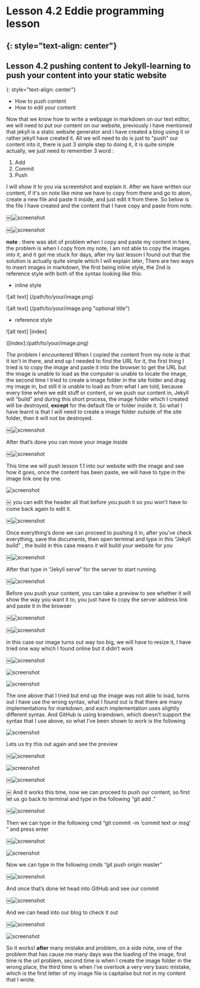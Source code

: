 # Lesson 4.2 Eddie programming lesson
{: style="text-align: center"}
----------------------------------------

## Lesson 4.2 pushing content to Jekyll-learning to push your content into your static website
{: style="text-align: center"}



- How to push content
- How to edit your content




Now that we know how to write a webpage in markdown on our text editor, we will need to put our content on our website, previously i have mentioned that jekyll is a static website generator and i have created a blog using it or rather jekyll have created it.
All we will need to do is just to "push" our content into it, there is just 3 simple step to doing it, it is quite simple actually, we just need to remember 3 word :

1. Add
2. Commit
3. Push

I will show it to you via screentshot and explain it.
After we have written our content, if it's on note like mine we have to copy from there and go to atom, create a new file and paste it inside, and just edit it from there. So below is the file I have created and the content that I have copy and paste from note.

￼![screenshot][id]

[id]:/images/lesson4.2/photo1.png

￼![screenshot][id1]

[id1]:/images/lesson4.2/photo2.png

**note** : there was abit of problem when I copy and paste my content in here, the problem is when I copy from my note, I am not able to copy the images into it, and it got me stuck for days, after my last lesson I found out that the solution is actually quite simple which I will explain later, There are two ways to insert images in markdown, the first being inline style, the 2nd is reference style with both of the syntax looking like this:

- inline style

![alt text] (/path/to/your/image.png)

![alt text] (/path/to/your/image.png "optional title")

- reference style

![alt text] [index]

([index]:/path/to/your/image.png)

The problem I encountered When I copied the content from my note is that it isn't in there, and end up I needed to find the URL for it, the first thing I tried is to copy the image and paste it into the browser to get the URL but the image is unable to load as the computer is unable to locate the image, the second time I tried to create a image folder in the site folder and drag my image in, but still it is unable to load as from what I am told, because every time when we edit stuff or content, or we push our content in, Jekyll will “build” and during this short process, the image folder which I created will be destroyed, **except** for the default file or folder inside it. So what I have learnt is that I will need to create a image folder outside of the site folder, then it will not be destroyed.

￼![screenshot][id2]

[id2]:/images/lesson4.2/photo3.png

After that’s done you can move your image inside

￼![screenshot][id3]

[id3]:/images/lesson4.2/photo4.png

This time we will push lesson 1.1 into our website with the image and see how it goes, once the content has been paste, we will have to type in the image link one by one.

![screenshot][id4]

[id4]:/images/lesson4.2/photo5.png
￼
you can edit the header all that before you push it so you won’t have to come back again to edit it.

￼![screenshot][id5]

[id5]:/images/lesson4.2/photo6.png

Once everything’s done we can proceed to pushing it in, after you’ve check everything, save the documents, then open terminal and type in this “Jekyll build” , the build in this case means it will build your website for you

￼![screenshot][id6]

[id6]:/images/lesson4.2/photo7.png

After that type in “Jekyll serve” for the server to start running

￼![screenshot][id7]

[id7]:/images/lesson4.2/photo8.png

Before you push your content, you can take a preview to see whether it will show the way you want it to, you just have to copy the server address link and paste it in the browser

￼![screenshot][id8]

[id8]:/images/lesson4.2/photo9.png

￼![screenshot][id9]

[id9]:/images/lesson4.2/photo10.png

in this case our image turns out way too big, we will have to resize it, I have tried one way which I found online but it didn’t work

￼![screenshot][id10]

[id10]:/images/lesson4.2/photo11.png

![screenshot][id11]

[id11]:/images/lesson4.2/photo12.png

![screenshot][id12]

[id12]:/images/lesson4.2/photo13.png

The one above that I tried but end up the image was not able to load, turns out I have use the wrong syntax, what I found out is that there are many implementations for markdown, and each implementation uses slightly different syntax. And GitHub is using kramdown, which doesn’t support the syntax that I use above, so what I’ve been shown to work is the following

![screenshot][id13]

[id13]:/images/lesson4.2/photo14.png

Lets us try this out again and see the preview

￼![screenshot][id14]

[id14]:/images/lesson4.2/photo15.png

![screenshot][id15]

[id15]:/images/lesson4.2/photo16.png

￼![screenshot][id16]

[id16]:/images/lesson4.2/photo17.png

￼
And it works this time, now we can proceed to push our content, so first let us go back to terminal and type in the following “git add .”

￼![screenshot][id17]

[id17]:/images/lesson4.2/photo18.png

Then we can type in the following cmd “git commit -m ‘commit text or msg’ “ and press enter

￼![screenshot][id18]

[id18]:/images/lesson4.2/photo19.png


![screenshot][id19]

[id19]:/images/lesson4.2/photo20.png

Now we can type in the following cmds “git push origin master”

￼![screenshot][id20]

[id20]:/images/lesson4.2/photo21.png

And once that’s done let head into GitHub and see our commit

￼![screenshot][id21]

[id21]:/images/lesson4.2/photo22.png

And we can head into our blog to check it out

￼![screenshot][id22]

[id22]:/images/lesson4.2/photo23.png

![screenshot][id23]

[id23]:/images/lesson4.2/photo24.png

So it works! **after** many mistake and problem, on a side note, one of the problem that has cause me many days was the loading of the image, first time is the url problem, second time is when I create the image folder in the wrong place, the third time is when i’ve overlook a very very basic mistake, which is the first letter of my image file is capitalise but not in my content that I wrote.
